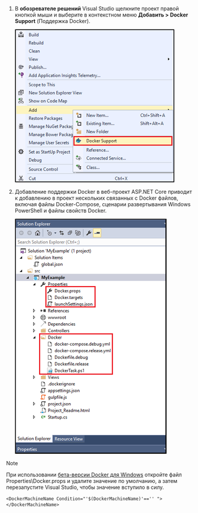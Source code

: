 1. В **обозревателе решений** Visual Studio щелкните проект правой кнопкой мыши и выберите в контекстном меню **Добавить > Docker Support** (Поддержка Docker).
   
    ![Команда добавления поддержки Docker в контекстном меню](media/vs-azure-tools-docker-add-docker-support/docker-support-context-menu.png)
2. Добавление поддержки Docker в веб-проект ASP.NET Core приводит к добавлению в проект нескольких связанных с Docker файлов, включая файлы Docker-Compose, сценарии развертывания Windows PowerShell и файлы свойств Docker. 
   
    ![Файлы Docker, добавленные в проект](media/vs-azure-tools-docker-add-docker-support/docker-files-added.png)

> [!NOTE]
> При использовании [бета-версии Docker для Windows](https://beta.docker.com) откройте файл Properties\Docker.props и удалите значение по умолчанию, а затем перезапустите Visual Studio, чтобы значение вступило в силу.
> 
> ```
> <DockerMachineName Condition="'$(DockerMachineName)'=='' "></DockerMachineName>
> ```
> 

